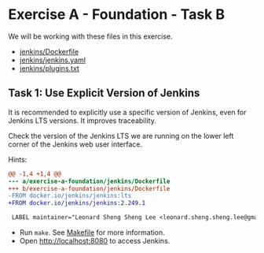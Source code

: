 # Exercise A - Foundation - Task B

We will be working with these files in this exercise.

- [jenkins/Dockerfile](jenkins/Dockerfile)
- [jenkins/jenkins.yaml](jenkins/jenkins.yaml)
- [jenkins/plugins.txt](jenkins/plugins.txt)

## Task 1: Use Explicit Version of Jenkins

It is recommended to explicitly use a specific version of Jenkins, even for Jenkins LTS versions. It improves traceability.

Check the version of the Jenkins LTS we are running on the lower left corner of the Jenkins web user interface.

Hints:

```patch
@@ -1,4 +1,4 @@
--- a/exercise-a-foundation/jenkins/Dockerfile
+++ b/exercise-a-foundation/jenkins/Dockerfile
-FROM docker.io/jenkins/jenkins:lts
+FROM docker.io/jenkins/jenkins:2.249.1

 LABEL maintainer="Leonard Sheng Sheng Lee <leonard.sheng.sheng.lee@gmail.com>"

```

- Run `make`. See [Makefile](Makefile) for more information.
- Open [http://localhost:8080](http://localhost:8080) to access Jenkins.
